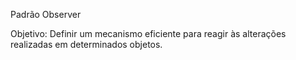Padrão Observer

Objetivo: Definir um mecanismo eficiente para reagir às alterações realizadas em determinados
objetos.

